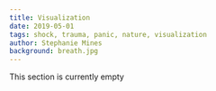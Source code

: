 ```yaml
---
title: Visualization
date: 2019-05-01
tags: shock, trauma, panic, nature, visualization
author: Stephanie Mines
background: breath.jpg
---
```


This section is currently empty
